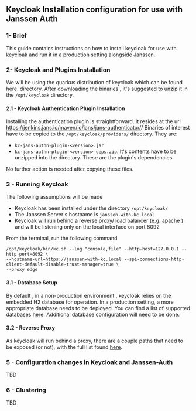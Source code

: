 ## Keycloak Installation configuration for use with Janssen Auth

### 1- Brief 

   This guide contains instructions on how to install keycloak for use with keycloak 
and run it in a production setting alongside Janssen.


### 2- Keycloak and Plugins Installation

  We will be using the quarkus distribution of keycloak which can be found 
[here](https://github.com/keycloak/keycloak/releases/download/22.0.3/keycloak-22.0.3.zip).
directory.
After downloading the binaries , it's suggested to unzip it in the `/opt/keycloak` directory.

#### 2.1 - Keycloak Authentication Plugin Installation

Installing the authentication plugin is straightforward.
It resides at the url
https://jenkins.jans.io/maven/io/jans/jans-authenticator/<version>/
Binaries of interest  have to be copied to the
`/opt/keycloak/providers/` directory. They are:
- `kc-jans-authn-plugin-<version>.jar`
- `kc-jans-authn-plugin-<version>-deps.zip`. It's contents have to 
be unzipped into the directory. These are the plugin's dependencies.

No further action is needed after copying these files.


### 3 - Running Keycloak

  The following assumptions will be made
- Keycloak has been installed under the directory `/opt/keycloak/`
- The Janssen Server's hostname is `janssen-with-kc.local`
- Keycloak will run behind a reverse proxy/ load balancer (e.g. apache )
  and will be listening only on the local interface on port 8092

From the terminal, run the following command 
```
/opt/keycloak/bin/kc.sh --log "console,file" --http-host=127.0.0.1 --http-port=8092 \
--hostname-url=https://janssen-with-kc.local --spi-connections-http-client-default-disable-trust-manager=true \
--proxy edge
```

#### 3.1 - Database Setup
  By default , in a non-production environment , keycloak relies on the embedded H2 database for operation.
In a production setting, a more appropriate database needs to be deployed. 
You can find a list of supported databases [here](https://www.keycloak.org/server/db).
Additional database configuration will need to be done.



#### 3.2 - Reverse Proxy 
As keycloak will run behind a proxy, there are a couple paths that need to be exposed (or not), with the full list
found [here](https://www.keycloak.org/server/reverseproxy).


### 5 - Configuration changes in Keycloak and Janssen-Auth
TBD

### 6 - Clustering 
TBD